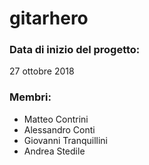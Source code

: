 # gitarhero
### Data di inizio del progetto:
27 ottobre 2018
### Membri:
- Matteo Contrini
- Alessandro Conti
- Giovanni Tranquillini
- Andrea Stedile
